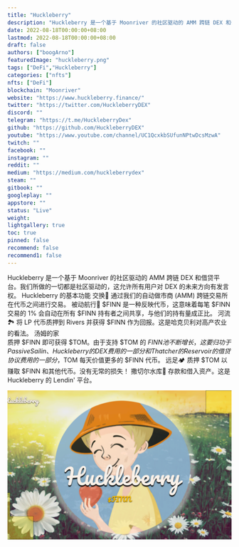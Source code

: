 ```yaml
---
title: "Huckleberry"
description: "Huckleberry 是一个基于 Moonriver 的社区驱动的 AMM 跨链 DEX 和借贷平台。"
date: 2022-08-18T00:00:00+08:00
lastmod: 2022-08-18T00:00:00+08:00
draft: false
authors: ["boogArno"]
featuredImage: "huckleberry.png"
tags: ["DeFi","Huckleberry"]
categories: ["nfts"]
nfts: ["DeFi"]
blockchain: "Moonriver"
website: "https://www.huckleberry.finance/"
twitter: "https://twitter.com/HuckleberryDEX"
discord: ""
telegram: "https://t.me/HuckleberryDex"
github: "https://github.com/HuckleberryDEX"
youtube: "https://www.youtube.com/channel/UC1QcxkbSUfunNPtwDcsMzwA"
twitch: ""
facebook: ""
instagram: ""
reddit: ""
medium: "https://medium.com/huckleberrydex"
steam: ""
gitbook: ""
googleplay: ""
appstore: ""
status: "Live"
weight: 
lightgallery: true
toc: true
pinned: false
recommend: false
recommend1: false
---
```

Huckleberry 是一个基于 Moonriver 的社区驱动的 AMM 跨链 DEX 和借贷平台。我们所做的一切都是社区驱动的，这允许所有用户对 DEX 的未来方向有发言权。
Huckleberry 的基本功能
交换🔄
通过我们的自动做市商 (AMM) 跨链交易所在代币之间进行交易。
被动航行🚣
$FINN 是一种反映代币，这意味着每笔 $FINN 交易的 1% 会自动在所有 $FINN 持有者之间共享，与他们的持有量成正比。
河流🏞
将 LP 代币质押到 Rivers 并获得 $FINN 作为回报。这是哈克贝利对高产农业的看法。
汤姆的家  
质押 $FINN 即可获得 $TOM。由于支持 $TOM 的 $FINN 池不断增长，这要归功于 Passive Sailin、Huckleberry 的 DEX 费用的一部分和 Thatcher 的 Reservoir 的借贷协议费用的一部分，$TOM 每天价值更多的 $FINN 代币。
远足🏕
质押 $TOM 以赚取 $FINN 和其他代币。没有无常的损失！
撒切尔水库🏦
存款和借入资产。这是 Huckleberry 的 Lendin' 平台。

![huckleberry-dapp-defi-moonriver-image1_8dc0a4c2630fecdf076b75809f38af3a](huckleberry-dapp-defi-moonriver-image1_8dc0a4c2630fecdf076b75809f38af3a.png)
